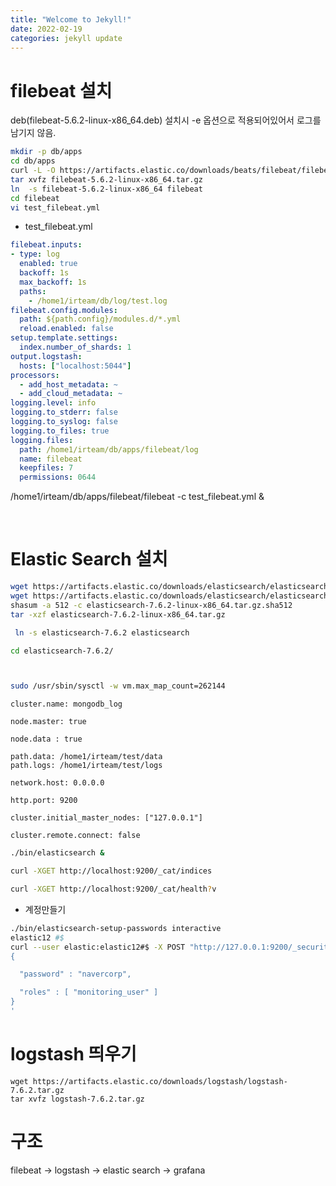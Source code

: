 ```yaml
---
title: "Welcome to Jekyll!"
date: 2022-02-19
categories: jekyll update
---
```


# filebeat 설치

deb(filebeat-5.6.2-linux-x86_64.deb) 설치시 -e 옵션으로 적용되어있어서 로그를 남기지 않음.

```bash
mkdir -p db/apps
cd db/apps
curl -L -O https://artifacts.elastic.co/downloads/beats/filebeat/filebeat-5.6.2-linux-x86_64.tar.gz
tar xvfz filebeat-5.6.2-linux-x86_64.tar.gz
ln  -s filebeat-5.6.2-linux-x86_64 filebeat
cd filebeat
vi test_filebeat.yml
```



- test_filebeat.yml

```yaml
filebeat.inputs:
- type: log
  enabled: true
  backoff: 1s
  max_backoff: 1s
  paths:
    - /home1/irteam/db/log/test.log
filebeat.config.modules:
  path: ${path.config}/modules.d/*.yml
  reload.enabled: false
setup.template.settings:
  index.number_of_shards: 1
output.logstash:
  hosts: ["localhost:5044"]
processors:
  - add_host_metadata: ~
  - add_cloud_metadata: ~
logging.level: info
logging.to_stderr: false
logging.to_syslog: false
logging.to_files: true
logging.files:
  path: /home1/irteam/db/apps/filebeat/log
  name: filebeat
  keepfiles: 7
  permissions: 0644
```

/home1/irteam/db/apps/filebeat/filebeat -c test_filebeat.yml &

<br>


# Elastic Search 설치

 
```bash
wget https://artifacts.elastic.co/downloads/elasticsearch/elasticsearch-7.6.2-linux-x86_64.tar.gz
wget https://artifacts.elastic.co/downloads/elasticsearch/elasticsearch-7.6.2-linux-x86_64.tar.gz.sha512
shasum -a 512 -c elasticsearch-7.6.2-linux-x86_64.tar.gz.sha512
tar -xzf elasticsearch-7.6.2-linux-x86_64.tar.gz

 ln -s elasticsearch-7.6.2 elasticsearch

cd elasticsearch-7.6.2/



sudo /usr/sbin/sysctl -w vm.max_map_count=262144
```

```
cluster.name: mongodb_log

node.master: true

node.data : true

path.data: /home1/irteam/test/data
path.logs: /home1/irteam/test/logs

network.host: 0.0.0.0

http.port: 9200

cluster.initial_master_nodes: ["127.0.0.1"]

cluster.remote.connect: false
```



```bash
./bin/elasticsearch &

curl -XGET http://localhost:9200/_cat/indices

curl -XGET http://localhost:9200/_cat/health?v
```

- 계정만들기
```bash
./bin/elasticsearch-setup-passwords interactive
elastic12 #$
curl --user elastic:elastic12#$ -X POST "http://127.0.0.1:9200/_security/user/test?pretty" -H 'Content-Type: application/json' -d'
{

  "password" : "navercorp",

  "roles" : [ "monitoring_user" ]
}
'
```


# logstash 띄우기

```
wget https://artifacts.elastic.co/downloads/logstash/logstash-7.6.2.tar.gz
tar xvfz logstash-7.6.2.tar.gz
```


# 구조

filebeat -> logstash -> elastic search -> grafana